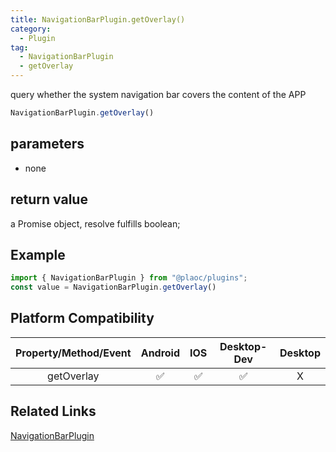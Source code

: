 ```yaml
---
title: NavigationBarPlugin.getOverlay()
category:
  - Plugin
tag:
  - NavigationBarPlugin
  - getOverlay 
---
```


query whether the system navigation bar covers the content of the APP

```js
NavigationBarPlugin.getOverlay()
```

## parameters

  - none

## return value

  a Promise object, resolve fulfills boolean;

## Example
```js
import { NavigationBarPlugin } from "@plaoc/plugins";
const value = NavigationBarPlugin.getOverlay()
```


## Platform Compatibility

| Property/Method/Event| Android | IOS | Desktop-Dev | Desktop |
|:--------------------:|:-------:|:---:|:-----------:|:-------:|
| getOverlay           | ✅      | ✅  | ✅          | X       |

## Related Links

[NavigationBarPlugin](./index.md)


